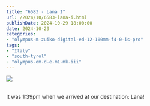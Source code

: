 ```yaml
---
title: "6583 - Lana I"
url: /2024/10/6583-lana-i.html
publishDate: 2024-10-29 18:00:00
date: 2024-10-29
categories:
- "olympus-m-zuiko-digital-ed-12-100mm-f4-0-is-pro"
tags:
- "Italy"
- "south-tyrol"
- "olympus-om-d-e-m1-mk-iii"
---
```

<div class="container">
<div class="center"><a target="_blank" href="https://d25zfm9zpd7gm5.cloudfront.net/1200x1200/2020/20200907_133952_lr.jpg"><img class="webfeedsFeaturedVisual" src="https://d25zfm9zpd7gm5.cloudfront.net/0600x0600/2020/20200907_133952_lr.jpg" /></a></div>
</div>
<br />

It was 1:39pm when we arrived at our destination: Lana!
